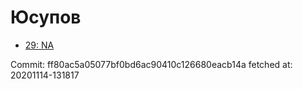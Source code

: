 # Юсупов
- [29: NA](29.md)

Commit: ff80ac5a05077bf0bd6ac90410c126680eacb14a
 fetched at: 20201114-131817
